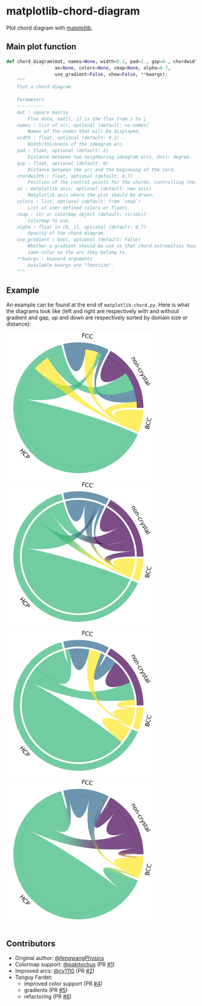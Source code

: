 # matplotlib-chord-diagram

Plot chord diagram with [matplotlib](https://matplotlib.org).


## Main plot function

```python
def chord_diagram(mat, names=None, width=0.1, pad=2., gap=0., chordwidth=0.7,
                  ax=None, colors=None, cmap=None, alpha=0.7,
                  use_gradient=False, show=False, **kwargs):
    """
    Plot a chord diagram.

    Parameters
    ----------
    mat : square matrix
        Flux data, mat[i, j] is the flux from i to j
    names : list of str, optional (default: no names)
        Names of the nodes that will be displayed.
    width : float, optional (default: 0.1)
        Width/thickness of the ideogram arc.
    pad : float, optional (default: 2)
        Distance between two neighboring ideogram arcs. Unit: degree.
    gap : float, optional (default: 0)
        Distance between the arc and the beginning of the cord.
    chordwidth : float, optional (default: 0.7)
        Position of the control points for the chords, controlling their shape.
    ax : matplotlib axis, optional (default: new axis)
        Matplotlib axis where the plot should be drawn.
    colors : list, optional (default: from `cmap`)
        List of user defined colors or floats.
    cmap : str or colormap object (default: viridis)
        Colormap to use.
    alpha : float in [0, 1], optional (default: 0.7)
        Opacity of the chord diagram.
    use_gradient : bool, optional (default: False)
        Whether a gradient should be use so that chord extremities have the
        same color as the arc they belong to.
    **kwargs : keyword arguments
        Available kwargs are "fontsize".
    """
```

## Example

An example can be found at the end of `matplotlib-chord.py`.
Here is what the diagrams look like (left and right are respectively with and
without gradient and gap, up and down are respectively sorted by domain size
or distance):

<img src="example_sort-size.png" width="390" alt="Chord diagram without gradient, sorted by size"><img src="example_gradient_sort-size.png" width="390" alt="Chord diagram without gradient, sorted by size">
<img src="example_sort-distance.png" width="390" alt="Chord diagram without gradient, sorted by distance"><img src="example_gradient_sort-distance.png" width="390" alt="Chord diagram without gradient, dorted by distance">


## Contributors

* Original author: [@fengwangPhysics](https://github.com/fengwangPhysics)
* Colormap support: [@pakitochus](https://github.com/pakitochus) (PR [#1](https://github.com/Silmathoron/matplotlib-chord-diagram/pull/1))
* Improved arcs: [@cy1110](https://github.com/cy1110) (PR [#2](https://github.com/Silmathoron/matplotlib-chord-diagram/pull/2))
* Tanguy Fardet:
   - improved color support (PR [#4](https://github.com/Silmathoron/matplotlib-chord-diagram/pull/4))
   - gradients (PR [#5](https://github.com/Silmathoron/matplotlib-chord-diagram/pull/5))
   - refactoring (PR [#6](https://github.com/Silmathoron/matplotlib-chord-diagram/pull/6))
